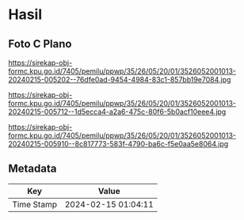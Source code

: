 # Hasil

## Foto C Plano

https://sirekap-obj-formc.kpu.go.id/7405/pemilu/ppwp/35/26/05/20/01/3526052001013-20240215-005202--76dfe0ad-9454-4984-83c1-857bb19e7084.jpg

https://sirekap-obj-formc.kpu.go.id/7405/pemilu/ppwp/35/26/05/20/01/3526052001013-20240215-005712--1d5ecca4-a2a6-475c-80f6-5b0acf10eee4.jpg

https://sirekap-obj-formc.kpu.go.id/7405/pemilu/ppwp/35/26/05/20/01/3526052001013-20240215-005910--8c817773-583f-4790-ba6c-f5e0aa5e8064.jpg


## Metadata

| Key        | Value               |
| ---------- | ------------------- |
| Time Stamp | 2024-02-15 01:04:11 |



